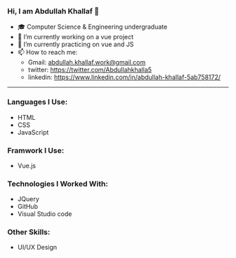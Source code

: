 ### Hi, I am Abdullah Khallaf 👋


* 🎓 Computer Science & Engineering undergraduate
* 🔭 I’m currently working on a vue project
* 🌱 I’m currently practicing on vue and JS 
* 📫 How to reach me: 
  * Gmail: abdullah.khallaf.work@gmail.com
  * twitter: https://twitter.com/Abdullahkhalla5
  * linkedin: https://www.linkedin.com/in/abdullah-khallaf-5ab758172/
___

### Languages I Use:
  - HTML 
  - CSS
  - JavaScript
  
 ### Framwork I Use:
  - Vue.js
  
 ### Technologies I Worked With:
  - JQuery
  - GitHub
  - Visual Studio code
  
  ### Other Skills:
   - UI/UX Design 



